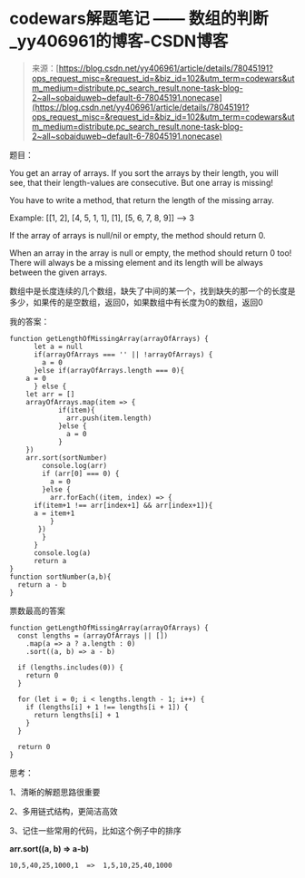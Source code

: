 <!--yml
category: codewars
date: 2022-08-13 11:43:26
-->

# codewars解题笔记 —— 数组的判断_yy406961的博客-CSDN博客

> 来源：[https://blog.csdn.net/yy406961/article/details/78045191?ops_request_misc=&request_id=&biz_id=102&utm_term=codewars&utm_medium=distribute.pc_search_result.none-task-blog-2~all~sobaiduweb~default-6-78045191.nonecase](https://blog.csdn.net/yy406961/article/details/78045191?ops_request_misc=&request_id=&biz_id=102&utm_term=codewars&utm_medium=distribute.pc_search_result.none-task-blog-2~all~sobaiduweb~default-6-78045191.nonecase)

题目：

You get an array of arrays.
If you sort the arrays by their length, you will see, that their length-values are consecutive.
But one array is missing!

You have to write a method, that return the length of the missing array.

Example:
[[1, 2], [4, 5, 1, 1], [1], [5, 6, 7, 8, 9]] --> 3

If the array of arrays is null/nil or empty, the method should return 0.

When an array in the array is null or empty, the method should return 0 too!
There will always be a missing element and its length will be always between the given arrays. 

数组中是长度连续的几个数组，缺失了中间的某一个，找到缺失的那一个的长度是多少，如果传的是空数组，返回0，如果数组中有长度为0的数组，返回0

我的答案：

```
function getLengthOfMissingArray(arrayOfArrays) {
      let a = null
      if(arrayOfArrays === '' || !arrayOfArrays) {
        a = 0
      }else if(arrayOfArrays.length === 0){
	a = 0
      } else {
	let arr = []
	arrayOfArrays.map(item => {
            if(item){
              arr.push(item.length)
            }else {
              a = 0
            }
	})
	arr.sort(sortNumber)
        console.log(arr)
        if (arr[0] === 0) {
          a = 0
        }else {
          arr.forEach((item, index) => {
  	  if(item+1 !== arr[index+1] && arr[index+1]){
  	  a = item+1
  	      }  
  	   })
        }
      }
      console.log(a)
      return a 
}
function sortNumber(a,b){
  return a - b
}
```

票数最高的答案

```
function getLengthOfMissingArray(arrayOfArrays) {
  const lengths = (arrayOfArrays || [])
    .map(a => a ? a.length : 0)
    .sort((a, b) => a - b)

  if (lengths.includes(0)) {
    return 0
  }

  for (let i = 0; i < lengths.length - 1; i++) {
    if (lengths[i] + 1 !== lengths[i + 1]) {
      return lengths[i] + 1
    }
  }

  return 0
}
```

思考：

1、清晰的解题思路很重要

2、多用链式结构，更简洁高效

3、记住一些常用的代码，比如这个例子中的排序

**arr.sort((a, b) => a-b)**

```
10,5,40,25,1000,1  =>  1,5,10,25,40,1000
```